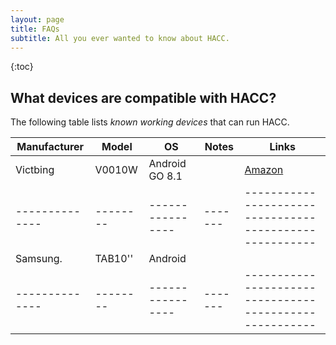 ```yaml
---
layout: page
title: FAQs
subtitle: All you ever wanted to know about HACC.
---
```


{:toc}

## What devices are compatible with HACC?

The following table lists *known working devices* that can run HACC.


| Manufacturer | Model  | OS             | Notes | Links                                                 |
|--------------|--------|----------------|-------|-------------------------------------------------------|
| Victbing     | V0010W | Android GO 8.1 |       | [Amazon](https://www.amazon.com/dp/B07S68Q35H/)       |
|--------------|--------|----------------|-------|-------------------------------------------------------|
| Samsung.     | TAB10''| Android        |       |                                                       |
|--------------|--------|----------------|-------|-------------------------------------------------------|

